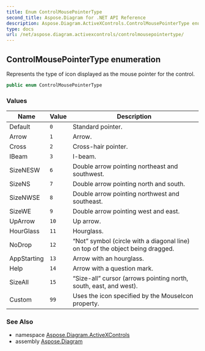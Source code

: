 ```yaml
---
title: Enum ControlMousePointerType
second_title: Aspose.Diagram for .NET API Reference
description: Aspose.Diagram.ActiveXControls.ControlMousePointerType enum. Represents the type of icon displayed as the mouse pointer for the control
type: docs
url: /net/aspose.diagram.activexcontrols/controlmousepointertype/
---
```

## ControlMousePointerType enumeration

Represents the type of icon displayed as the mouse pointer for the control.

```csharp
public enum ControlMousePointerType
```

### Values

| Name | Value | Description |
| --- | --- | --- |
| Default | `0` | Standard pointer. |
| Arrow | `1` | Arrow. |
| Cross | `2` | Cross-hair pointer. |
| IBeam | `3` | I-beam. |
| SizeNESW | `6` | Double arrow pointing northeast and southwest. |
| SizeNS | `7` | Double arrow pointing north and south. |
| SizeNWSE | `8` | Double arrow pointing northwest and southeast. |
| SizeWE | `9` | Double arrow pointing west and east. |
| UpArrow | `10` | Up arrow. |
| HourGlass | `11` | Hourglass. |
| NoDrop | `12` | “Not” symbol (circle with a diagonal line) on top of the object being dragged. |
| AppStarting | `13` | Arrow with an hourglass. |
| Help | `14` | Arrow with a question mark. |
| SizeAll | `15` | “Size-all” cursor (arrows pointing north, south, east, and west). |
| Custom | `99` | Uses the icon specified by the MouseIcon property. |

### See Also

* namespace [Aspose.Diagram.ActiveXControls](../../aspose.diagram.activexcontrols/)
* assembly [Aspose.Diagram](../../)


